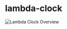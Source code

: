 # lambda-clock

![Lambda Clock Overview](https://github.com/trek10inc/lambda-clock/lambda-clock-overview.jpg?raw=true "Lambda Clock Overview")
